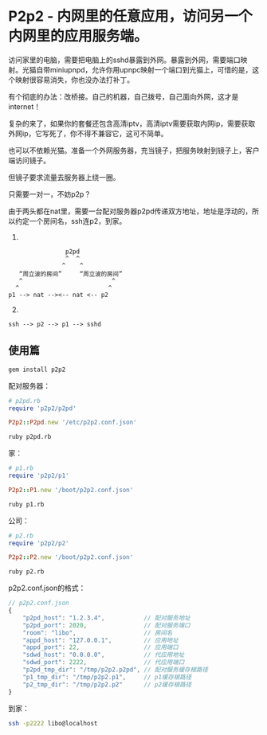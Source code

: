 # P2p2 - 内网里的任意应用，访问另一个内网里的应用服务端。

访问家里的电脑，需要把电脑上的sshd暴露到外网。暴露到外网，需要端口映射。光猫自带miniupnpd，允许你用upnpc映射一个端口到光猫上，可惜的是，这个映射很容易消失，你也没办法打补丁。

有个彻底的办法：改桥接。自己的机器，自己拨号，自己面向外网，这才是internet！

复杂的来了，如果你的套餐还包含高清iptv，高清iptv需要获取内网ip，需要获取外网ip，它写死了，你不得不兼容它，这可不简单。

也可以不依赖光猫。准备一个外网服务器，充当镜子，把服务映射到镜子上，客户端访问镜子。

但镜子要求流量去服务器上绕一圈。

只需要一对一，不妨p2p？

由于两头都在nat里，需要一台配对服务器p2pd传递双方地址，地址是浮动的，所以约定一个房间名，ssh连p2，到家。

1.

```
                p2pd
                ^  ^
               ^    ^
   “周立波的房间”     “周立波的房间”
   ^                         ^
  ^                         ^
p1 --> nat --><-- nat <-- p2
```

2.

```
ssh --> p2 --> p1 --> sshd
```

## 使用篇

```bash
gem install p2p2
```

配对服务器：

```ruby
# p2pd.rb
require 'p2p2/p2pd'

P2p2::P2pd.new '/etc/p2p2.conf.json'
```

```bash
ruby p2pd.rb
```

家：

```ruby
# p1.rb
require 'p2p2/p1'

P2p2::P1.new '/boot/p2p2.conf.json'
```

```bash
ruby p1.rb
```

公司：

```ruby
# p2.rb
require 'p2p2/p2'

P2p2::P2.new '/boot/p2p2.conf.json'
```

```bash
ruby p2.rb
```

p2p2.conf.json的格式：

```javascript
// p2p2.conf.json
{
    "p2pd_host": "1.2.3.4",           // 配对服务地址
    "p2pd_port": 2020,                // 配对服务端口
    "room": "libo",                   // 房间名
    "appd_host": "127.0.0.1",         // 应用地址
    "appd_port": 22,                  // 应用端口
    "sdwd_host": "0.0.0.0",           // 代应用地址
    "sdwd_port": 2222,                // 代应用端口
    "p2pd_tmp_dir": "/tmp/p2p2.p2pd", // 配对服务缓存根路径
    "p1_tmp_dir": "/tmp/p2p2.p1",     // p1缓存根路径
    "p2_tmp_dir": "/tmp/p2p2.p2"      // p2缓存根路径
}
```

到家：

```bash
ssh -p2222 libo@localhost
```
